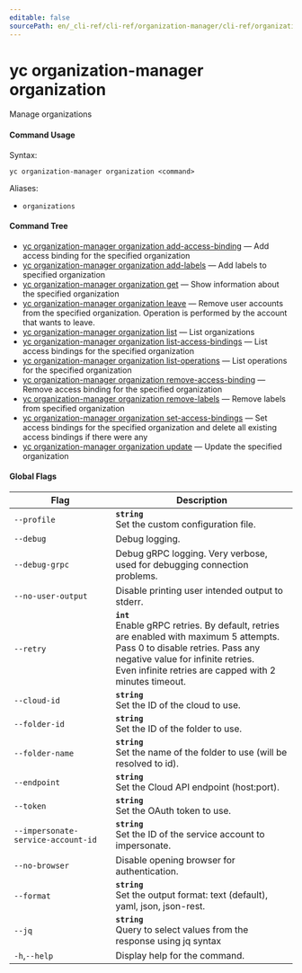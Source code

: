 ```yaml
---
editable: false
sourcePath: en/_cli-ref/cli-ref/organization-manager/cli-ref/organization/index.md
---
```


# yc organization-manager organization

Manage organizations

#### Command Usage

Syntax: 

`yc organization-manager organization <command>`

Aliases: 

- `organizations`

#### Command Tree

- [yc organization-manager organization add-access-binding](add-access-binding.md) — Add access binding for the specified organization
- [yc organization-manager organization add-labels](add-labels.md) — Add labels to specified organization
- [yc organization-manager organization get](get.md) — Show information about the specified organization
- [yc organization-manager organization leave](leave.md) — Remove user accounts from the specified organization. Operation is performed by the account that wants to leave.
- [yc organization-manager organization list](list.md) — List organizations
- [yc organization-manager organization list-access-bindings](list-access-bindings.md) — List access bindings for the specified organization
- [yc organization-manager organization list-operations](list-operations.md) — List operations for the specified organization
- [yc organization-manager organization remove-access-binding](remove-access-binding.md) — Remove access binding for the specified organization
- [yc organization-manager organization remove-labels](remove-labels.md) — Remove labels from specified organization
- [yc organization-manager organization set-access-bindings](set-access-bindings.md) — Set access bindings for the specified organization and delete all existing access bindings if there were any
- [yc organization-manager organization update](update.md) — Update the specified organization

#### Global Flags

| Flag | Description |
|----|----|
|`--profile`|<b>`string`</b><br/>Set the custom configuration file.|
|`--debug`|Debug logging.|
|`--debug-grpc`|Debug gRPC logging. Very verbose, used for debugging connection problems.|
|`--no-user-output`|Disable printing user intended output to stderr.|
|`--retry`|<b>`int`</b><br/>Enable gRPC retries. By default, retries are enabled with maximum 5 attempts.<br/>Pass 0 to disable retries. Pass any negative value for infinite retries.<br/>Even infinite retries are capped with 2 minutes timeout.|
|`--cloud-id`|<b>`string`</b><br/>Set the ID of the cloud to use.|
|`--folder-id`|<b>`string`</b><br/>Set the ID of the folder to use.|
|`--folder-name`|<b>`string`</b><br/>Set the name of the folder to use (will be resolved to id).|
|`--endpoint`|<b>`string`</b><br/>Set the Cloud API endpoint (host:port).|
|`--token`|<b>`string`</b><br/>Set the OAuth token to use.|
|`--impersonate-service-account-id`|<b>`string`</b><br/>Set the ID of the service account to impersonate.|
|`--no-browser`|Disable opening browser for authentication.|
|`--format`|<b>`string`</b><br/>Set the output format: text (default), yaml, json, json-rest.|
|`--jq`|<b>`string`</b><br/>Query to select values from the response using jq syntax|
|`-h`,`--help`|Display help for the command.|
